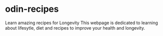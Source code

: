 # odin-recipes
Learn amazing recipes for Longevity
This webpage is dedicated to learning about lifesytle, diet and recipes to improve your health and longevity. 
